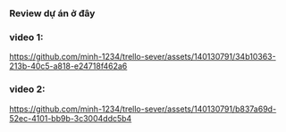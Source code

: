 ### Review dự án ở đây 

### video 1:
https://github.com/minh-1234/trello-sever/assets/140130791/34b10363-213b-40c5-a818-e24718f462a6



### video 2:
https://github.com/minh-1234/trello-sever/assets/140130791/b837a69d-52ec-4101-bb9b-3c3004ddc5b4



